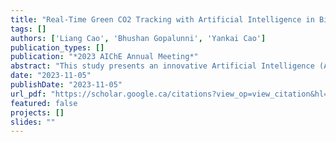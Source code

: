 ```yaml
---
title: "Real-Time Green CO2 Tracking with Artificial Intelligence in Biomass Co-Processing"
tags: []
authors: ['Liang Cao', 'Bhushan Gopalunni', 'Yankai Cao']
publication_types: []
publication: "*2023 AIChE Annual Meeting*"
abstract: "This study presents an innovative Artificial Intelligence (AI)-based methodology for real-time green CO2emission tracking in biomass co-processing at oil refineries. This approach aims to reduce carbon intensity fuels and minimize environmental impact. The methodology includes data acquisition, preprocessing, feature extraction, and machine learning model selection, training, and validation. Various models like neural networks, support vector machines, and decision trees are evaluated considering process variables. The AI-driven system successfully analyzes green CO2 emissions in real-time, aiding in identifying trends, detecting anomalies, and optimizing processing conditions to reduce emissions while maintaining efficiency and product quality. This breakthrough approach provides significant potential in promoting more sustainable practices within the industry. Future work will focus on enhancing AI models and exploring their broader applications in biomass co-processing."
date: "2023-11-05"
publishDate: "2023-11-05"
url_pdf: "https://scholar.google.ca/citations?view_op=view_citation&hl=zh-CN&user=M-s3mjAAAAAJ&cstart=80&citation_for_view=M-s3mjAAAAAJ:yD5IFk8b50cC"
featured: false
projects: []
slides: ""
---
```

